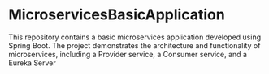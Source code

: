 # MicroservicesBasicApplication
This repository contains a basic microservices application developed using Spring Boot. The project demonstrates the architecture and functionality of microservices, including a Provider service, a Consumer service, and a Eureka Server
